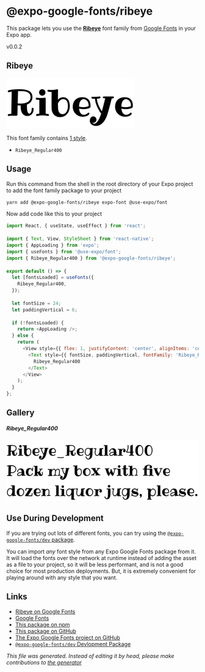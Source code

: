 # @expo-google-fonts/ribeye

This package lets you use the [**Ribeye**](https://fonts.google.com/specimen/Ribeye) font family from [Google Fonts](https://fonts.google.com/) in your Expo app.

v0.0.2

## Ribeye

![Ribeye](./font-family.png)

This font family contains [1 style](#gallery).

- `Ribeye_Regular400`

## Usage

Run this command from the shell in the root directory of your Expo project to add the font family package to your project
```sh
yarn add @expo-google-fonts/ribeye expo-font @use-expo/font
```

Now add code like this to your project
```js
import React, { useState, useEffect } from 'react';

import { Text, View, StyleSheet } from 'react-native';
import { AppLoading } from 'expo';
import { useFonts } from '@use-expo/font';
import { Ribeye_Regular400 } from '@expo-google-fonts/ribeye';

export default () => {
  let [fontsLoaded] = useFonts({
    Ribeye_Regular400,
  });

  let fontSize = 24;
  let paddingVertical = 6;

  if (!fontsLoaded) {
    return <AppLoading />;
  } else {
    return (
      <View style={{ flex: 1, justifyContent: 'center', alignItems: 'center' }}>
        <Text style={{ fontSize, paddingVertical, fontFamily: 'Ribeye_Regular400' }}>
          Ribeye_Regular400
        </Text>
      </View>
    );
  }
};

```

## Gallery

##### Ribeye_Regular400
![Ribeye_Regular400](./9fe858f86a4e9a56b2a520c8f615ee7dd682f4a2fed5b8033405258755e1105e.ttf.png)


## Use During Development

If you are trying out lots of different fonts, you can try using the [`@expo-google-fonts/dev` package](https://www.npmjs.com/package/@expo-google-fonts/dev).

You can import *any* font style from any Expo Google Fonts package from it. It will load the fonts
over the network at runtime instead of adding the asset as a file to your project, so it will be 
less performant, and is not a good choice for most production deployments. But, it is extremely convenient
for playing around with any style that you want.

## Links

- [Ribeye on Google Fonts](https://fonts.google.com/specimen/Ribeye)
- [Google Fonts](https://fonts.google.com/)
- [This package on npm](https://www.npmjs.com/package/@expo-google-fonts/ribeye)
- [This package on GitHub](https://github.com/expo/google-fonts/tree/master/font-packages/ribeye)
- [The Expo Google Fonts project on GitHub](https://github.com/expo/google-fonts)
- [`@expo-google-fonts/dev` Devlopment Package](https://github.com/expo/google-fonts/tree/master/font-packages/dev)


*This file was generated. Instead of editing it by head, please make contributions to [the generator](https://github.com/expo/google-fonts/tree/master/packages/generator)*
